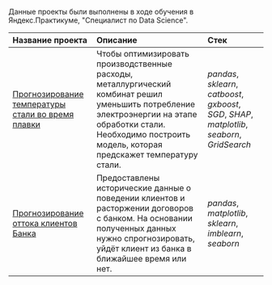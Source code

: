 
Данные проекты были выполнены в ходе обучения в Яндекс.Практикуме, "Специалист по Data Science".

| Название проекта | Описание | Стек | 
| :---------------------- | :---------------------- | :---------------------- |
| [Прогнозирование температуры стали во время плавки](https://github.com/suuurfinbird/yandex-data-science-projects-2023/tree/main/steel) | Чтобы оптимизировать производственные расходы, металлургический комбинат решил уменьшить потребление электроэнергии на этапе обработки стали. Необходимо построить модель, которая предскажет температуру стали.| *pandas*, *sklearn*, *catboost*, *gxboost*, *SGD*, *SHAP*, *matplotlib*, *seaborn*,  *GridSearch*|
| [Прогнозирование оттока клиентов Банка](https://github.com/suuurfinbird/yandex_data_science_projects_2023/tree/main/churn) | Предоставлены исторические данные о поведении клиентов и расторжении договоров с банком. На основании полученных данных нужно спрогнозировать, уйдёт клиент из банка в ближайшее время или нет.| *pandas*, *matplotlib*, *sklearn*, *imblearn*, *seaborn* |
